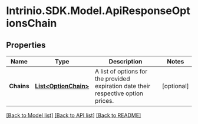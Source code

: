 # Intrinio.SDK.Model.ApiResponseOptionsChain
## Properties

Name | Type | Description | Notes
------------ | ------------- | ------------- | -------------
**Chains** | [**List&lt;OptionChain&gt;**](OptionChain.md) | A list of options for the provided expiration date their respective option prices. | [optional] 

[[Back to Model list]](../README.md#documentation-for-models) [[Back to API list]](../README.md#documentation-for-api-endpoints) [[Back to README]](../README.md)

